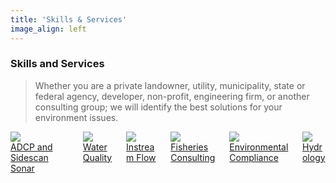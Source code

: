 ```yaml
---
title: 'Skills & Services'
image_align: left
---
```


### Skills and Services

>Whether you are a private landowner, utility, municipality, state or federal agency, developer, non-profit, engineering firm, or another consulting group; we will identify the best solutions for your environment issues.


<div class="container">
  <div class="columns">
    <div class="column col-4 col-sm-12">
    <a href="/skills-and-services#adcp">
      <div class="card">
        <div class="card-image">
            <img src="../../assets/Icons-01.png" class="img-responsive img-fit-cover">
        </div>
        <div class="card-header">
        <div class="card-title h5 text-dark">ADCP and Sidescan Sonar</div>
        </div>
      </div>
    </a>
    </div>
    <div class="column col-4 col-sm-12">
    <a href="//skills-and-services#water-quality">
      <div class="card">
        <div class="card-image">
            <img src="../../assets/Icons-02.png" class="img-responsive">
        </div>
        <div class="card-header">
        <div class="card-title h5 text-dark">Water Quality</div>
        </div>
      </div>
    </a>
    </div>
    <div class="column col-4 col-sm-12">
    <a href="/skills-and-services#streamflow">
      <div class="card">
        <div class="card-image">
            <img src="../../assets/Icons-03.png" class="img-responsive">
        </div>
        <div class="card-header">
        <div class="card-title h5 text-dark">Instream Flow</div>
        </div>
      </div>
    </a>
    </div>
    <div class="column col-4 col-xs-12">
    <a href="/skills-and-services#fisheries">
      <div class="card">
        <div class="card-image">
            <img src="../../assets/Icons-04.png" class="img-responsive">
        </div>
        <div class="card-header">
        <div class="card-title h5 text-dark">Fisheries Consulting</div>
        </div>
      </div>
    </a>
    </div>
    <div class="column col-4 col-xs-12">
    <a href="/skills-and-services#enviro-compliance">
      <div class="card">
        <div class="card-image">
            <img src="../../assets/Icons-05.png" class="img-responsive">
        </div>
        <div class="card-header">
        <div class="card-title h5 text-dark">Environmental Compliance</div>
        </div>
      </div>
    </a>
    </div>
    <div class="column col-4 col-xs-12">
    <a href="/skills-and-services#hydrology">
      <div class="card">
        <div class="card-image">
            <img src="../../assets/Icons-06.png" class="img-responsive">
        </div>
        <div class="card-header">
        <div class="card-title h5 text-dark">Hydrology</div>
        </div>
      </div>
    </a>
    </div>
  </div>
</div>